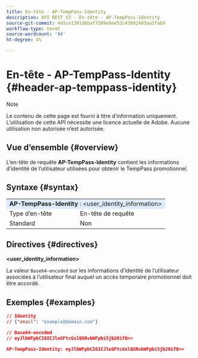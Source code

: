 ```yaml
---
title: En-tête - AP-TempPass-Identity
description: API REST V2 - En-tête - AP-TempPass-Identity
source-git-commit: 4d1ce1301d6baf7309e8ee52c43b02403aa2fab9
workflow-type: tm+mt
source-wordcount: '84'
ht-degree: 4%

---
```



# En-tête - AP-TempPass-Identity {#header-ap-temppass-identity}

>[!NOTE]
>
> Le contenu de cette page est fourni à titre d’information uniquement. L’utilisation de cette API nécessite une licence actuelle de Adobe. Aucune utilisation non autorisée n’est autorisée.

## Vue d’ensemble {#overview}

L’en-tête de requête <b>AP-TempPass-Identity</b> contient les informations d’identité de l’utilisateur utilisées pour obtenir le TempPass promotionnel.

## Syntaxe {#syntax}

<table>
   <tr>
      <td style="background-color: #DEEBFF;" colspan="2"><b>AP-TempPass-Identity</b> : &lt;user_identity_information&gt;</td>
   </tr>
   <tr>
      <td>Type d’en-tête</td>
      <td>En-tête de requête</td>
   </tr>
   <tr>
      <td>Standard</td>
      <td>Non</td>
   </tr>
</table>

## Directives {#directives}

<b>&lt;user_identity_information></b>

La valeur `Base64-encoded` sur les informations d’identité de l’utilisateur associées à l’utilisateur final auquel un accès temporaire promotionnel doit être accordé.

## Exemples {#examples}

```JSON
// Identity
// {"email": "example@domain.com"}

// Base64-encoded
// eyJlbWFpbCI6ICJleGFtcGxlQGRvbWFpbi5jb20ifQ==

AP-TempPass-Identity: eyJlbWFpbCI6ICJleGFtcGxlQGRvbWFpbi5jb20ifQ==
```

